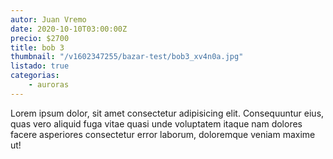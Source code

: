 ```yaml
---
autor: Juan Vremo
date: 2020-10-10T03:00:00Z
precio: $2700
title: bob 3
thumbnail: "/v1602347255/bazar-test/bob3_xv4n0a.jpg"
listado: true
categorias:
    - auroras
---
```


Lorem ipsum dolor, sit amet consectetur adipisicing elit. Consequuntur eius, quas vero aliquid fuga vitae quasi unde voluptatem itaque nam dolores facere asperiores consectetur error laborum, doloremque veniam maxime ut!  